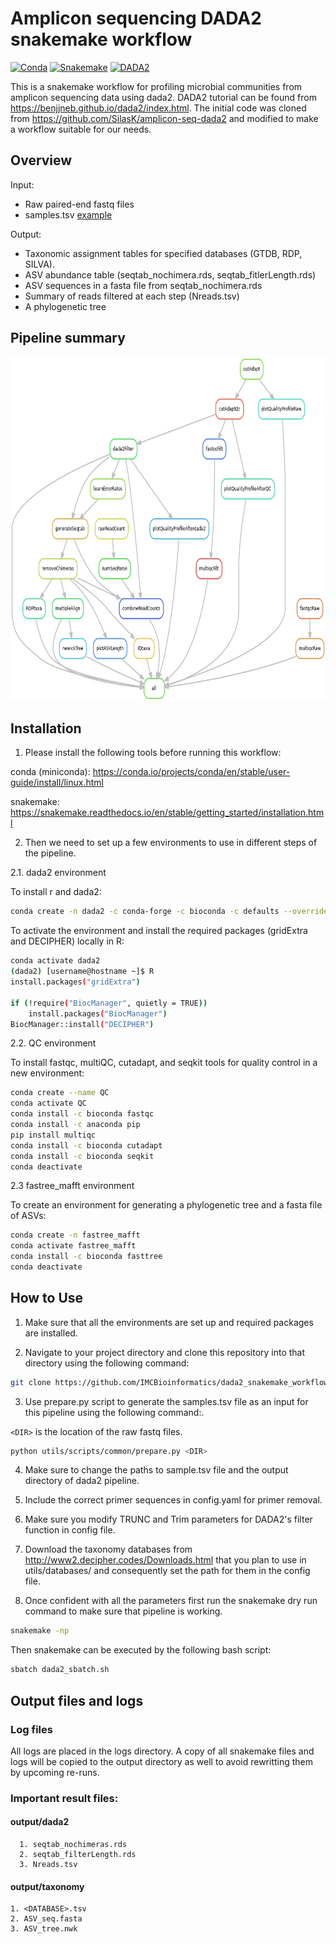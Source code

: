 
# Amplicon sequencing DADA2 snakemake workflow

[![Conda](https://img.shields.io/badge/conda-v4.14.0-lightgrey)](https://docs.conda.io/en/latest/)
[![Snakemake](https://img.shields.io/badge/snakemake-7.21.0.1-blue)](https://snakemake.bitbucket.io)
[![DADA2](https://img.shields.io/badge/DADA2-v1.26.0-orange)](https://benjjneb.github.io/dada2/index.html)


This is a snakemake workflow for profiling microbial communities from amplicon sequencing
data using dada2. DADA2 tutorial can be found from https://benjjneb.github.io/dada2/index.html. The initial code was cloned from https://github.com/SilasK/amplicon-seq-dada2 and modified to make a workflow suitable for our needs.

## Overview

Input: 
* Raw paired-end fastq files
* samples.tsv [example](example_files/samples.tsv)

Output:

* Taxonomic assignment tables for specified databases (GTDB, RDP, SILVA).
* ASV abundance table (seqtab_nochimera.rds, seqtab_fitlerLength.rds)
* ASV sequences in a fasta file from seqtab_nochimera.rds
* Summary of reads filtered at each step (Nreads.tsv)
* A phylogenetic tree


## Pipeline summary

<img src="rulegraph.png" width="700" height="550">



## Installation

1. Please install the following tools before running this workflow:

conda (miniconda): https://conda.io/projects/conda/en/stable/user-guide/install/linux.html

snakemake: https://snakemake.readthedocs.io/en/stable/getting_started/installation.html


2. Then we need to set up a few environments to use in different steps of the pipeline.

2.1. dada2 environment

To install r and dada2:

```bash
conda create -n dada2 -c conda-forge -c bioconda -c defaults --override-channels bioconductor-dada2
```

To activate the environment and install the required packages (gridExtra and DECIPHER) locally in R:

```bash
conda activate dada2
(dada2) [username@hostname ~]$ R
install.packages("gridExtra")

if (!require("BiocManager", quietly = TRUE))
    install.packages("BiocManager")
BiocManager::install("DECIPHER")
```

2.2. QC environment

To install fastqc, multiQC, cutadapt, and seqkit tools for quality control in a new environment:

```bash
conda create --name QC
conda activate QC
conda install -c bioconda fastqc
conda install -c anaconda pip
pip install multiqc
conda install -c bioconda cutadapt
conda install -c bioconda seqkit
conda deactivate
```

2.3 fastree_mafft environment 

To create an environment for generating a phylogenetic tree and a fasta file of ASVs:

```bash
conda create -n fastree_mafft
conda activate fastree_mafft
conda install -c bioconda fasttree
conda deactivate
```


## How to Use
1. Make sure that all the environments are set up and required packages are installed.

2. Navigate to your project directory and clone this repository into that directory using the following command:

```bash
git clone https://github.com/IMCBioinformatics/dada2_snakemake_workflow.git
```

3. Use prepare.py script to generate the samples.tsv file as an input for this pipeline using the following command:. 

```<DIR>``` is the location of the raw fastq files.

```bash
python utils/scripts/common/prepare.py <DIR>
```

4. Make sure to change the paths to sample.tsv file and the output directory of dada2 pipeline.

5. Include the correct primer sequences in config.yaml for primer removal.

6. Make sure you modify TRUNC and Trim parameters for DADA2's filter function in config file.

7. Download the taxonomy databases from http://www2.decipher.codes/Downloads.html  that you plan to use in utils/databases/ and consequently set the path for them in the config file.

8. Once confident with all the parameters first run the snakemake dry run command to make sure that pipeline is working.
 
 ```bash
 snakemake -np
 ```
Then snakemake can be executed by the following bash script:
 
 ```bash
 sbatch dada2_sbatch.sh
 ```
 

## Output files and logs

### Log files
All logs are placed in the logs directory. A copy of all snakemake files and logs will be copied to the output directory as well to avoid rewritting them by upcoming re-runs.

### Important result files:
#### output/dada2
      1. seqtab_nochimeras.rds
      2. seqtab_filterLength.rds
      3. Nreads.tsv
#### output/taxonomy
    1. <DATABASE>.tsv
    2. ASV_seq.fasta
    3. ASV_tree.nwk
